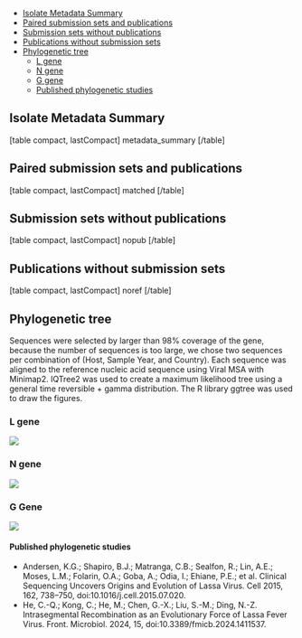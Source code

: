 - [Isolate Metadata Summary](#isolate.metadata.summary)
- [Paired submission sets and publications](#paired.submission.sets.and.publications)
- [Submission sets without publications](#submission.sets.without.publications)
- [Publications without submission sets](#publications.without.submission.sets)
- [Phylogenetic tree](#phylogenetic.tree)
    - [L gene](#l.gene)
    - [N gene](#n.gene)
    - [G gene](#g.gene)
    - [Published phylogenetic studies](#phylogenetic.studies)

## Isolate Metadata Summary


[table compact, lastCompact]
metadata_summary
[/table]


## Paired submission sets and publications

[table compact, lastCompact]
matched
[/table]


## Submission sets without publications

[table compact, lastCompact]
nopub
[/table]

## Publications without submission sets

[table compact, lastCompact]
noref
[/table]


## Phylogenetic tree

Sequences were selected by larger than 98% coverage of the gene, because the number of sequences is too large, we chose two sequences per combination of (Host, Sample Year, and Country). Each sequence was aligned to the reference nucleic acid sequence using Viral MSA with Minimap2. IQTree2 was used to create a maximum likelihood tree using a general time reversible + gamma distribution. The R library ggtree was used to draw the figures.

### L gene

![](https://cms.hivdb.org/prod/downloads/pgl/Lassa/L_gene-1.png#!maxWidth=80rem)

### N gene

![](https://cms.hivdb.org/prod/downloads/pgl/Lassa/N_gene-1.png#!maxWidth=80rem)

### G Gene

![](https://cms.hivdb.org/prod/downloads/pgl/Lassa/G_gene-1.png#!maxWidth=80rem)


#### Published phylogenetic studies

-  Andersen, K.G.; Shapiro, B.J.; Matranga, C.B.; Sealfon, R.; Lin, A.E.; Moses, L.M.; Folarin, O.A.; Goba, A.; Odia, I.; Ehiane, P.E.; et al. Clinical Sequencing Uncovers Origins and Evolution of Lassa Virus. Cell 2015, 162, 738–750, doi:10.1016/j.cell.2015.07.020.
-  He, C.-Q.; Kong, C.; He, M.; Chen, G.-X.; Liu, S.-M.; Ding, N.-Z. Intrasegmental Recombination as an Evolutionary Force of Lassa Fever Virus. Front. Microbiol. 2024, 15, doi:10.3389/fmicb.2024.1411537.

